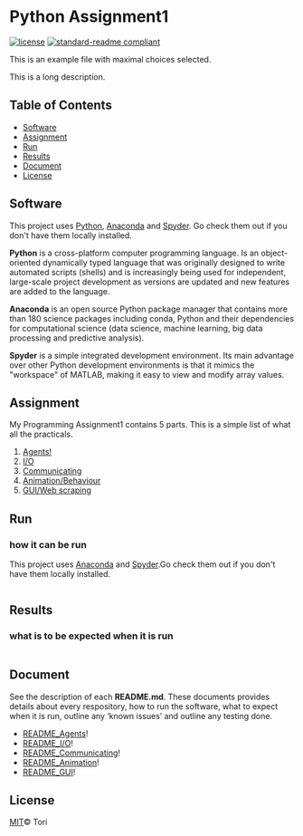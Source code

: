 # Python Assignment1

[![license](https://img.shields.io/github/license/:user/:repo.svg)](LICENSE)
[![standard-readme compliant](https://img.shields.io/badge/readme%20style-standard-brightgreen.svg?style=flat-square)](https://github.com/RichardLitt/standard-readme)

This is an example file with maximal choices selected.

This is a long description.

## Table of Contents

- [Software](#software)
- [Assignment](#assignment)
- [Run](#run)
- [Results](#results)
- [Document](#document)
- [License](#license)

## Software

This project uses [Python](https://www.python.org), [Anaconda](https://www.anaconda.com) and [Spyder](https://www.spyder-ide.org). Go check them out if you don't have them locally installed.

**Python** is a cross-platform computer programming language. Is an object-oriented dynamically typed language that was originally designed to write automated scripts (shells) and is increasingly being used for independent, large-scale project development as versions are updated and new features are added to the language.

**Anaconda** is an open source Python package manager that contains more than 180 science packages including conda, Python and their dependencies for computational science (data science, machine learning, big data processing and predictive analysis).

**Spyder** is a simple integrated development environment. Its main advantage over other Python development environments is that it mimics the "workspace" of MATLAB, making it easy to view and modify array values.

## Assignment

My Programming Assignment1 contains 5 parts. This is a simple list of what all the practicals. 

1. [Agents!](https://github.com/hahatori/Agents)
2. [I/O](https://github.com/hahatori/IO)
3. [Communicating](https://github.com/hahatori/Communicating)
4. [Animation/Behaviour](https://github.com/hahatori/Animation)
5. [GUI/Web scraping](https://github.com/hahatori/GUI)

## Run

### how it can be run

This project uses [Anaconda]() and [Spyder]().Go check them out if you don't have them locally installed.

```ABC
```

## Results

### what is to be expected when it is run

```
```

## Document

See the description of each **README.md**. These documents provides details about every respository, how to run the software, what to expect when it is run, outline any ‘known issues’ and outline any testing done.

- [README_Agents](https://github.com/hahatori/Agents)!
- [README_I/O](https://github.com/hahatori/IO)!
- [README_Communicating](https://github.com/hahatori/Communicating)!
- [README_Animation](https://github.com/hahatori/Animation)!
- [README_GUI](https://github.com/hahatori/GUI)!


## License

[MIT](https://github.com/angular/angular.js/blob/master/LICENSE)© Tori
